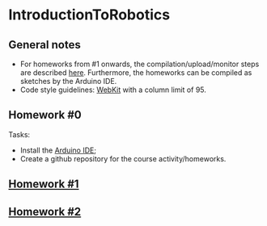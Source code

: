 # IntroductionToRobotics

## General notes

* For homeworks from #1 onwards, the compilation/upload/monitor steps are described [here](dummy-sketch/README.md). Furthermore, the homeworks can be compiled as sketches by the Arduino IDE.
* Code style guidelines: [WebKit](https://webkit.org/code-style-guidelines/) with a column limit of 95. 

## Homework #0

Tasks:

* Install the [Arduino IDE](https://www.arduino.cc/en/software);
* Create a github repository for the course activity/homeworks.

## [Homework #1](hw-1)

## [Homework #2](hw-2)
